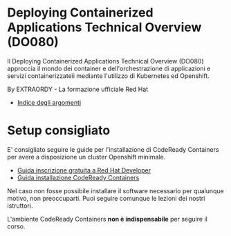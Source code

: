 # Deploying Containerized Applications Technical Overview (DO080)

Il Deploying Containerized Applications Technical Overview (DO080) approccia il mondo dei container e dell'orchestrazione di applicazioni e servizi containerizzateìi mediante l'utilizzo di Kubernetes ed Openshift.

By EXTRAORDY - La formazione ufficiale Red Hat

- [Indice degli argomenti](guides/index/README.md)

# Setup consigliato

E' consigliato seguire le guide per l'installazione di CodeReady Containers per avere a disposizione un cluster Openshift minimale.

- [Guida inscrizione gratuita a Red Hat Developer](guides/rhdev-subscribe/README.md)
- [Guida installazione CodeReady Containers](guides/crc/README.md)

Nel caso non fosse possibile installare il software necessario per qualunque motivo, non preoccuparti. 
Puoi seguire comunque le lezioni dei nostri istruttori. 

L'ambiente CodeReady Containers **non è indispensabile** per seguire il corso.